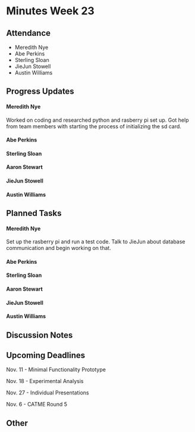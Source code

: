 # Minutes Week 23

## Attendance
   - Meredith Nye
   - Abe Perkins
   - Sterling Sloan
   - JieJun Stowell
   - Austin Williams

## Progress Updates
#### Meredith Nye
Worked on coding and researched python and rasberry pi set up. Got help from team members with starting the process of initializing the sd card. 
#### Abe Perkins
#### Sterling Sloan
#### Aaron Stewart
#### JieJun Stowell
#### Austin Williams

## Planned Tasks
#### Meredith Nye
Set up the rasberry pi and run a test code. Talk to JieJun about database communication and begin working on that.
#### Abe Perkins
#### Sterling Sloan
#### Aaron Stewart
#### JieJun Stowell
#### Austin Williams

## Discussion Notes

## Upcoming Deadlines
Nov. 11 - Minimal Functionality Prototype

Nov. 18 - Experimental Analysis

Nov. 27 - Individual Presentations

Nov. 6 - CATME Round 5
## Other
